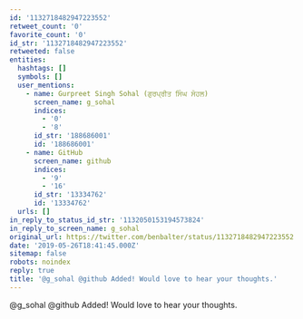 ```yaml
---
id: '1132718482947223552'
retweet_count: '0'
favorite_count: '0'
id_str: '1132718482947223552'
retweeted: false
entities:
  hashtags: []
  symbols: []
  user_mentions:
    - name: Gurpreet Singh Sohal (ਗੁਰਪ੍ਰੀਤ ਸਿੰਘ ਸੋਹਲ)
      screen_name: g_sohal
      indices:
        - '0'
        - '8'
      id_str: '188686001'
      id: '188686001'
    - name: GitHub
      screen_name: github
      indices:
        - '9'
        - '16'
      id_str: '13334762'
      id: '13334762'
  urls: []
in_reply_to_status_id_str: '1132050153194573824'
in_reply_to_screen_name: g_sohal
original_url: https://twitter.com/benbalter/status/1132718482947223552
date: '2019-05-26T18:41:45.000Z'
sitemap: false
robots: noindex
reply: true
title: '@g_sohal @github Added! Would love to hear your thoughts.'
---
```


@g_sohal @github Added! Would love to hear your thoughts.